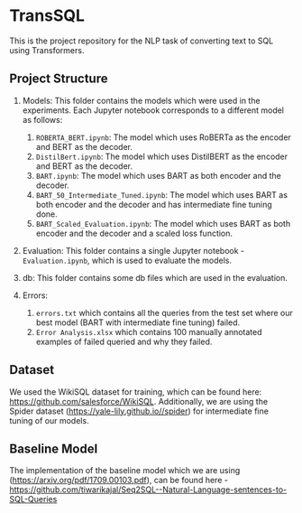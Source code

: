 # TransSQL
This is the project repository for the NLP task of converting text to SQL using Transformers.

## Project Structure

1.  Models: This folder contains the models which were used in the experiments. Each Jupyter notebook corresponds to a different model as follows:

    1. `ROBERTA_BERT.ipynb`: The model which uses RoBERTa as the encoder and BERT as the decoder.
    2. `DistilBert.ipynb`: The model which uses DistilBERT as the encoder and BERT as the decoder.
    3. `BART.ipynb`: The model which uses BART as both encoder and the decoder.
    4. `BART_50_Intermediate_Tuned.ipynb`: The model which uses BART as both encoder and the decoder and has intermediate fine tuning done.
    5. `BART_Scaled_Evaluation.ipynb`: The model which uses BART as both encoder and the decoder and a scaled loss function.
    
2. Evaluation: This folder contains a single Jupyter notebook - `Evaluation.ipynb`, which is used to evaluate the models.
3. db: This folder contains some db files which are used in the evaluation.
4. Errors:
    1. `errors.txt` which contains all the queries from the test set where our best model (BART with intermediate fine tuning) failed. 
    2. `Error Analysis.xlsx` which contains 100 manually annotated examples of failed queried and why they failed.

## Dataset

We used the WikiSQL dataset for training, which can be found here: https://github.com/salesforce/WikiSQL. Additionally, we are using the Spider dataset (https://yale-lily.github.io//spider) for intermediate fine tuning of our models.

## Baseline Model

The implementation of the baseline model which we are using (https://arxiv.org/pdf/1709.00103.pdf), can be found here - https://github.com/tiwarikajal/Seq2SQL--Natural-Language-sentences-to-SQL-Queries
